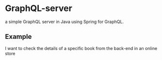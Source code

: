 # GraphQL-server
a simple GraphQL server in Java using Spring for GraphQL.
## Example
I want to check the details of a specific book from the back-end in an online store